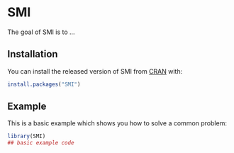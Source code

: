 # SMI

<!-- badges: start -->
<!-- badges: end -->

The goal of SMI is to ...

## Installation

You can install the released version of SMI from [CRAN](https://CRAN.R-project.org) with:

``` r
install.packages("SMI")
```

## Example

This is a basic example which shows you how to solve a common problem:

``` r
library(SMI)
## basic example code
```

